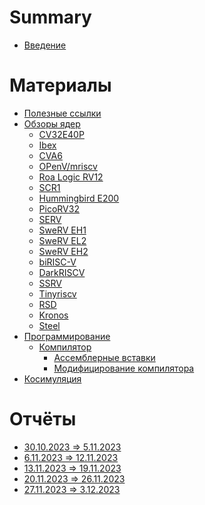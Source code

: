 # Summary

- [Введение](./intro.md)


# Материалы

- [Полезные ссылки](./materials/links.md)
- [Обзоры ядер](./materials/reviews/intro.md)
  - [CV32E40P](./materials/reviews/CV32E40P.md)
  - [Ibex]()
  - [CVA6]()
  - [OPenV/mriscv]()
  - [Roa Logic RV12]()
  - [SCR1]()
  - [Hummingbird E200]()
  - [PicoRV32]()
  - [SERV]()
  - [SweRV EH1]()
  - [SweRV EL2]()
  - [SweRV EH2]()
  - [biRISC-V]()
  - [DarkRISCV]()
  - [SSRV]()
  - [Tinyriscv]()
  - [RSD]()
  - [Kronos]()
  - [Steel]()
- [Программирование](./materials/programing/intro.md)
  - [Компилятор](./materials/programing/compiler/intro.md)
    - [Ассемблерные вставки](./materials/programing/compiler/inline_asm.md)
    - [Модифицирование компилятора](./materials/programing/compiler/modding.md)
- [Косимуляция](./materials/cosim/intro.md)


# Отчёты

- [30.10.2023 => 5.11.2023](./reports/2023-10-30/report.md)
- [6.11.2023 => 12.11.2023]()
- [13.11.2023 => 19.11.2023](./reports/2023-11-13/report.md)
- [20.11.2023 => 26.11.2023](./reports/2023-11-20/report.md)
- [27.11.2023 => 3.12.2023](./reports/2023-11-27/report.md)
